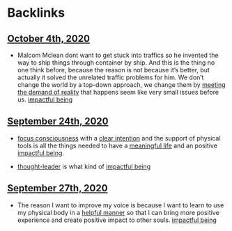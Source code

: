 
# Backlinks
## [October 4th, 2020](<October 4th, 2020.md>)
- Malcom Mclean dont want to get stuck into traffics so he invented the way to ship things through container by ship. And this is the thing no one think before, because the reason is not because it’s better, but actually it solved the unrelated traffic problems for him. We don’t change the world by a top-down approach, we change them by [meeting the demand of reality](<meeting the demand of reality.md>) that happens seem like very small issues before us. [impactful being](<impactful being.md>)

## [September 24th, 2020](<September 24th, 2020.md>)
- [focus consciousness](<focus consciousness.md>) with a [clear intention](<clear intention.md>) and the support of physical tools is all the things needed to have a [meaningful life](<meaningful life.md>) and an positive [impactful being](<impactful being.md>).

- [thought-leader](<thought-leader.md>) is what kind of [impactful being](<impactful being.md>)

## [September 27th, 2020](<September 27th, 2020.md>)
- The reason I want to improve my voice is because I want to learn to use my physical body in a [helpful manner](<helpful manner.md>) so that I can bring more positive experience and create positive impact to other souls. [impactful being](<impactful being.md>)


